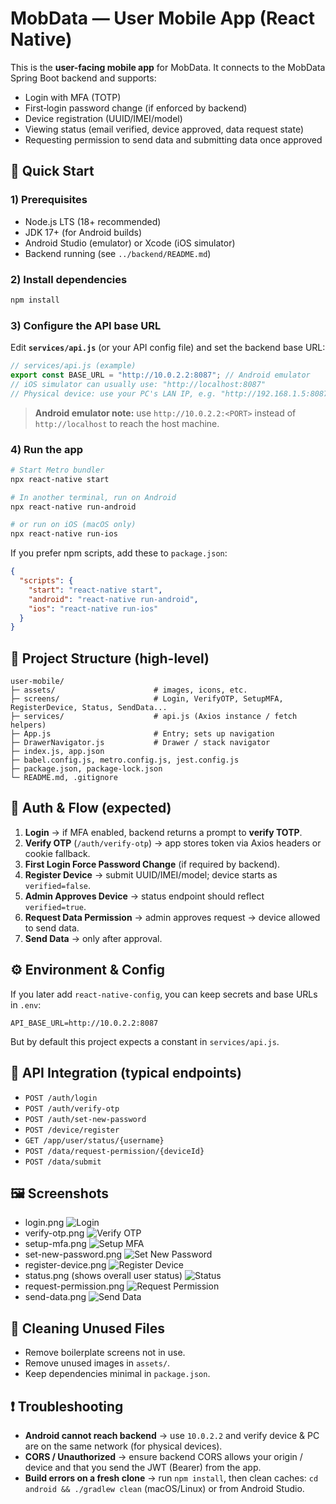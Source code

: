# MobData — User Mobile App (React Native)

This is the **user-facing mobile app** for MobData. It connects to the MobData Spring Boot backend and supports:
- Login with MFA (TOTP)
- First‑login password change (if enforced by backend)
- Device registration (UUID/IMEI/model)
- Viewing status (email verified, device approved, data request state)
- Requesting permission to send data and submitting data once approved

## 🚀 Quick Start

### 1) Prerequisites
- Node.js LTS (18+ recommended)
- JDK 17+ (for Android builds)
- Android Studio (emulator) or Xcode (iOS simulator)
- Backend running (see `../backend/README.md`)

### 2) Install dependencies
```bash
npm install
```

### 3) Configure the API base URL
Edit **`services/api.js`** (or your API config file) and set the backend base URL:

```js
// services/api.js (example)
export const BASE_URL = "http://10.0.2.2:8087"; // Android emulator
// iOS simulator can usually use: "http://localhost:8087"
// Physical device: use your PC's LAN IP, e.g. "http://192.168.1.5:8087"
```

> **Android emulator note:** use `http://10.0.2.2:<PORT>` instead of `http://localhost` to reach the host machine.

### 4) Run the app
```bash
# Start Metro bundler
npx react-native start

# In another terminal, run on Android
npx react-native run-android

# or run on iOS (macOS only)
npx react-native run-ios
```

If you prefer npm scripts, add these to `package.json`:
```json
{
  "scripts": {
    "start": "react-native start",
    "android": "react-native run-android",
    "ios": "react-native run-ios"
  }
}
```

## 📁 Project Structure (high-level)
```
user-mobile/
├─ assets/                      # images, icons, etc.
├─ screens/                     # Login, VerifyOTP, SetupMFA, RegisterDevice, Status, SendData...
├─ services/                    # api.js (Axios instance / fetch helpers)
├─ App.js                       # Entry; sets up navigation
├─ DrawerNavigator.js           # Drawer / stack navigator
├─ index.js, app.json
├─ babel.config.js, metro.config.js, jest.config.js
├─ package.json, package-lock.json
└─ README.md, .gitignore
```

## 🔐 Auth & Flow (expected)
1. **Login** → if MFA enabled, backend returns a prompt to **verify TOTP**.
2. **Verify OTP** (`/auth/verify-otp`) → app stores token via Axios headers or cookie fallback.
3. **First Login Force Password Change** (if required by backend).
4. **Register Device** → submit UUID/IMEI/model; device starts as `verified=false`.
5. **Admin Approves Device** → status endpoint should reflect `verified=true`.
6. **Request Data Permission** → admin approves request → device allowed to send data.
7. **Send Data** → only after approval.

## ⚙️ Environment & Config
If you later add `react-native-config`, you can keep secrets and base URLs in `.env`:
```
API_BASE_URL=http://10.0.2.2:8087
```
But by default this project expects a constant in `services/api.js`.

## 🧪 API Integration (typical endpoints)
- `POST /auth/login`
- `POST /auth/verify-otp`
- `POST /auth/set-new-password`
- `POST /device/register`
- `GET /app/user/status/{username}`
- `POST /data/request-permission/{deviceId}`
- `POST /data/submit`

## 🖼️ Screenshots
- login.png
  ![Login](assets/screenshots/login.png)
- verify-otp.png
  ![Verify OTP](assets/screenshots/verify-otp.png)
- setup-mfa.png
  ![Setup MFA](assets/screenshots/setup-mfa.png)
- set-new-password.png
  ![Set New Password](assets/screenshots/set-new-password.png)
- register-device.png
  ![Register Device](assets/screenshots/register-device.png)
- status.png (shows overall user status)
  ![Status](assets/screenshots/status.png)
- request-permission.png
  ![Request Permission](assets/screenshots/request-permission.png)
- send-data.png
  ![Send Data](assets/screenshots/send-data.png)


## 🧹 Cleaning Unused Files
- Remove boilerplate screens not in use.
- Remove unused images in `assets/`.
- Keep dependencies minimal in `package.json`.

## ❗ Troubleshooting
- **Android cannot reach backend** → use `10.0.2.2` and verify device & PC are on the same network (for physical devices).
- **CORS / Unauthorized** → ensure backend CORS allows your origin / device and that you send the JWT (Bearer) from the app.
- **Build errors on a fresh clone** → run `npm install`, then clean caches: `cd android && ./gradlew clean` (macOS/Linux) or from Android Studio.


